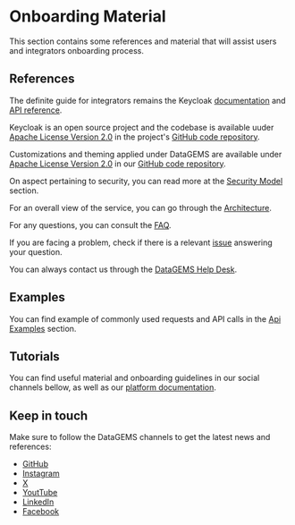 # Onboarding Material

This section contains some references and material that will assist users and integrators onboarding process.

## References

The definite guide for integrators remains the Keycloak [documentation](https://www.keycloak.org/documentation) and [API reference](https://www.keycloak.org/docs-api/latest/rest-api/index.html).

Keycloak is an open source project and the codebase is available uuder [Apache License Version 2.0](https://github.com/keycloak/keycloak/blob/main/LICENSE.txt) in the project's [GitHub code repository](https://github.com/keycloak/keycloak).

Customizations and theming applied under DataGEMS are available under [Apache License Version 2.0](license.md) in our [GitHub code repository](https://github.com/datagems-eosc/dg-aai).

On aspect pertaining to security, you can read more at the [Security Model](security.md) section.

For an overall view of the service, you can go through the [Architecture](architecture.md).

For any questions, you can consult the [FAQ](faq.md).

If you are facing a problem, check if there is a relevant [issue](https://github.com/datagems-eosc/dg-aai/issues) answering your question.

You can always contact us through the [DataGEMS Help Desk](https://datagems.eu/contact-us/).

## Examples

You can find example of commonly used requests and API calls in the [Api Examples](api-overview.md) section.

## Tutorials

You can find useful material and onboarding guidelines in our social channels bellow, as well as our [platform documentation](https://datagems-eosc.github.io/).

## Keep in touch

Make sure to follow the DataGEMS channels to get the latest news and references:

* [GitHub](https://github.com/datagems-eosc/)
* [Instagram](https://www.instagram.com/datagems_eosc)
* [X](https://x.com/datagems_eosc)
* [YoutTube](https://www.youtube.com/@DataGEMS-65n)
* [LinkedIn](https://www.linkedin.com/company/eosc-datagems)
* [Facebook](https://www.facebook.com/datagems.eosc/)
